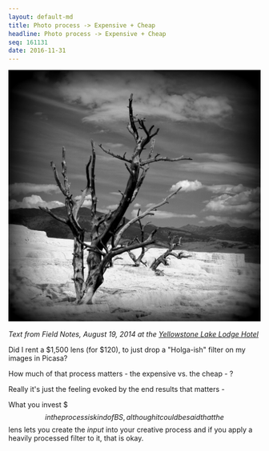 ```yaml
---
layout: default-md
title: Photo process -> Expensive + Cheap
headline: Photo process -> Expensive + Cheap
seq: 161131
date: 2016-11-31
---
```


<img src="/assets/2014-Yellowstone-Tree-Holga-ish.jpg" width="750">

*Text from Field Notes, August 19, 2014 at the [Yellowstone Lake Lodge Hotel](http://www.yellowstonenationalparklodges.com/lodging/summer-lodges/lake-lodge-cabins/)*

Did I rent a $1,500 lens (for $120), to just drop a "Holga-ish" filter on my images in Picasa?

How much of that process matters - the expensive vs. the cheap - ?

Really it's just the feeling evoked by the end results that matters -

What you invest $$$ in the process is kind of BS, although it could be said that the $$ lens lets you create the *input* into your creative process and if you apply a heavily processed filter to it, that is okay.